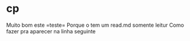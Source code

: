 # cp
Muito bom este =teste=
Porque o tem um read.md somente leitur
Como fazer pra aparecer na linha seguinte